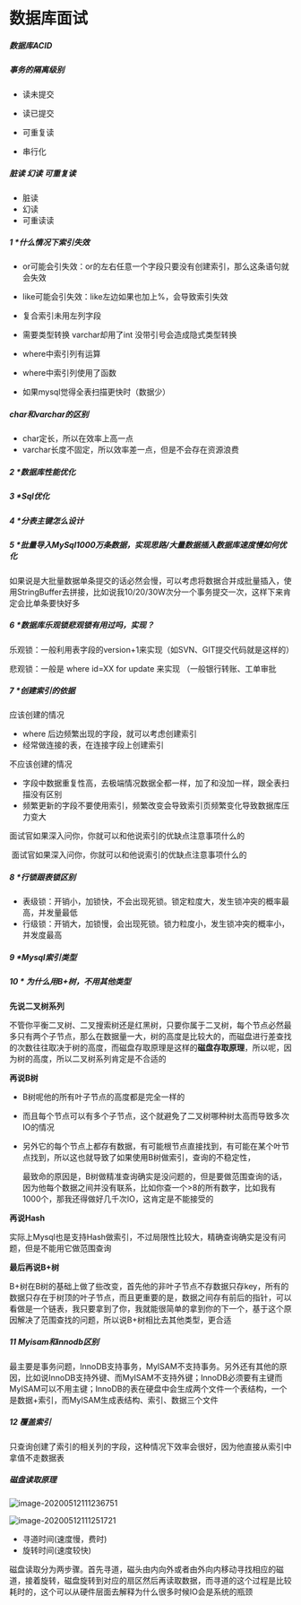 # 数据库面试

##### 数据库ACID

##### 事务的隔离级别

- 读未提交

- 读已提交

- 可重复读

- 串行化

##### 脏读 幻读 可重复读

- 脏读
- 幻读
- 可重读读

##### 1 *什么情况下索引失效

- or可能会引失效：or的左右任意一个字段只要没有创建索引，那么这条语句就会失效

- like可能会引失效：like左边如果也加上%，会导致索引失效
- 复合索引未用左列字段
- 需要类型转换 varchar却用了int  没带引号会造成隐式类型转换
- where中索引列有运算
- where中索引列使用了函数
- 如果mysql觉得全表扫描更快时（数据少）

##### char和varchar的区别

- char定长，所以在效率上高一点
- varchar长度不固定，所以效率差一点，但是不会存在资源浪费

##### 2 *数据库性能优化

##### 3 *Sql优化

##### 4 *分表主键怎么设计

##### 5 *批量导入MySql1000万条数据，实现思路/大量数据插入数据库速度慢如何优化 

如果说是大批量数据单条提交的话必然会慢，可以考虑将数据合并成批量插入，使用StringBuffer去拼接，比如说我10/20/30W次分一个事务提交一次，这样下来肯定会比单条要快好多

##### 6 *数据库乐观锁悲观锁有用过吗，实现？

乐观锁：一般利用表字段的version+1来实现（如SVN、GIT提交代码就是这样的）

悲观锁：一般是 where id=XX for update 来实现 （一般银行转账、工单审批

##### 7 *创建索引的依据

应该创建的情况

- where 后边频繁出现的字段，就可以考虑创建索引
- 经常做连接的表，在连接字段上创建索引

不应该创建的情况      

- 字段中数据重复性高，去极端情况数据全都一样，加了和没加一样，跟全表扫描没有区别
- 频繁更新的字段不要使用索引，频繁改变会导致索引页频繁变化导致数据库压力变大

 面试官如果深入问你，你就可以和他说索引的优缺点注意事项什么的



​       面试官如果深入问你，你就可以和他说索引的优缺点注意事项什么的

##### 8 *行锁跟表锁区别 

- 表级锁：开销小，加锁快，不会出现死锁。锁定粒度大，发生锁冲突的概率最高，并发量最低
- 行级锁：开销大，加锁慢，会出现死锁。锁力粒度小，发生锁冲突的概率小，并发度最高

##### 9 *Mysql索引类型

##### 10 * 为什么用B+树，不用其他类型

**先说二叉树系列**

不管你平衡二叉树、二叉搜索树还是红黑树，只要你属于二叉树，每个节点必然最多只有两个子节点，那么在数据量一大，树的高度是比较大的，而磁盘进行差查找的次数往往取决于树的高度，而磁盘存取原理是这样的**磁盘存取原理**，所以呢，因为树的高度，所以二叉树系列肯定是不合适的

**再说B树**

- B树呢他的所有叶子节点的高度都是完全一样的

- 而且每个节点可以有多个子节点，这个就避免了二叉树哪种树太高而导致多次IO的情况

- 另外它的每个节点上都存有数据，有可能根节点直接找到，有可能在某个叶节点找到，所以这也就导致了如果使用B树做索引，查询的不稳定性，

  最致命的原因是，B树做精准查询确实是没问题的，但是要做范围查询的话，因为他每个数据之间并没有联系，比如你查一个>8的所有数字，比如我有1000个，那我还得做好几千次IO，这肯定是不能接受的

**再说Hash**

实际上Mysql也是支持Hash做索引，不过局限性比较大，精确查询确实是没有问题，但是不能用它做范围查询

**最后再说B+树**

B+树在B树的基础上做了些改变，首先他的非叶子节点不存数据只存key，所有的数据只存在于树顶的叶子节点，而且更重要的是，数据之间存有前后的指针，可以看做是一个链表，我只要拿到了你，我就能很简单的拿到你的下一个，基于这个原因解决了范围查找的问题，所以说B+树相比去其他类型，更合适

##### 11 Myisam和innodb区别

最主要是事务问题，InnoDB支持事务，MyISAM不支持事务。另外还有其他的原因，比如说InnoDB支持外键、而MyISAM不支持外键；InnoDB必须要有主键而MyISAM可以不用主键；InnoDB的表在硬盘中会生成两个文件一个表结构，一个是数据+索引，而MyISAM生成表结构、索引、数据三个文件

##### 12 覆盖索引

只查询创建了索引的相关列的字段，这种情况下效率会很好，因为他直接从索引中拿值不走数据表

##### 磁盘读取原理

![image-20200512111236751](C:\Users\Administrator\AppData\Roaming\Typora\typora-user-images\image-20200512111236751.png)

![image-20200512111251721](C:\Users\Administrator\AppData\Roaming\Typora\typora-user-images\image-20200512111251721.png)

- 寻道时间(速度慢，费时)
- 旋转时间(速度较快)

磁盘读取分为两步骤。首先寻道，磁头由内向外或者由外向内移动寻找相应的磁道，接着旋转，磁盘旋转到对应的扇区然后再读取数据，而寻道的这个过程是比较耗时的，这个可以从硬件层面去解释为什么很多时候IO会是系统的瓶颈

